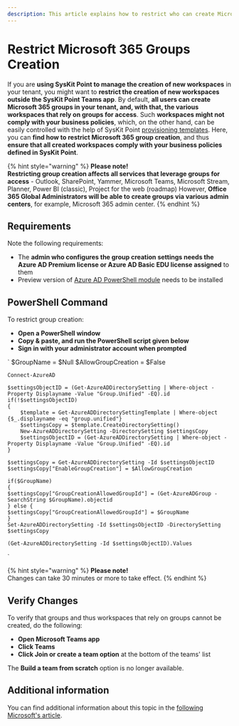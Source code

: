 ```yaml
---
description: This article explains how to restrict who can create Microsoft 365 groups in your tenant.
---
```


# Restrict Microsoft 365 Groups Creation

If you are **using SysKit Point to manage the creation of new workspaces** in your tenant, you might want to **restrict the creation of new workspaces outside the SysKit Point Teams app**. By default, **all users can create Microsoft 365 groups in your tenant, and, with that, the various workspaces that rely on groups for access**. 
Such **workspaces might not comply with your business policies**,  which, on the other hand, can be easily controlled with the help of SysKit Point [provisioning templates](templates.md).
Here, you can **find how to restrict Microsoft 365 group creation**, and thus **ensure that all created workspaces comply with your business policies defined in SysKit Point**.

{% hint style="warning" %}
**Please note!**  
**Restricting group creation affects all services that leverage groups for access** - Outlook, SharePoint, Yammer, Microsoft Teams, Microsoft Stream, Planner, Power BI (classic), Project for the web (roadmap)
However, **Office 365 Global Administrators will be able to create groups via various admin centers**, for example, Microsoft 365 admin center.
{% endhint %}

## Requirements

Note the following requirements:
* The **admin who configures the group creation settings needs the Azure AD Premium license or Azure AD Basic EDU license assigned** to them
* Preview version of [Azure AD PowerShell module](https://docs.microsoft.com/en-us/powershell/azure/active-directory/install-adv2?view=azureadps-2.0) needs to be installed

## PowerShell Command

To restrict group creation:
* **Open a PowerShell window**
* **Copy & paste, and run the PowerShell script given below**
* **Sign in with your administrator account when prompted**

`
    $GroupName = $Null
    $AllowGroupCreation = $False

    Connect-AzureAD

    $settingsObjectID = (Get-AzureADDirectorySetting | Where-object -Property Displayname -Value "Group.Unified" -EQ).id
    if(!$settingsObjectID)
    {
        $template = Get-AzureADDirectorySettingTemplate | Where-object {$_.displayname -eq "group.unified"}
        $settingsCopy = $template.CreateDirectorySetting()
        New-AzureADDirectorySetting -DirectorySetting $settingsCopy
        $settingsObjectID = (Get-AzureADDirectorySetting | Where-object -Property Displayname -Value "Group.Unified" -EQ).id
    }

    $settingsCopy = Get-AzureADDirectorySetting -Id $settingsObjectID
    $settingsCopy["EnableGroupCreation"] = $AllowGroupCreation

    if($GroupName)
    {
    $settingsCopy["GroupCreationAllowedGroupId"] = (Get-AzureADGroup -SearchString $GroupName).objectid
    } else {
    $settingsCopy["GroupCreationAllowedGroupId"] = $GroupName
    }
    Set-AzureADDirectorySetting -Id $settingsObjectID -DirectorySetting $settingsCopy

    (Get-AzureADDirectorySetting -Id $settingsObjectID).Values
`

{% hint style="warning" %}
**Please note!**  
Changes can take 30 minutes or more to take effect.
{% endhint %}

## Verify Changes

To verify that groups and thus workspaces that rely on groups cannot be created, do the following:
* **Open Microsoft Teams app**
* **Click Teams**
* **Click Join or create a team option** at the bottom of the teams' list

The **Build a team from scratch** option is no longer available.

## Additional information

You can find additional information about this topic in the [following Microsoft's article](https://docs.microsoft.com/en-us/microsoft-365/solutions/manage-creation-of-groups?view=o365-worldwide).
